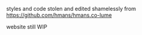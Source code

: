 styles and code stolen and edited shamelessly from https://github.com/hmans/hmans.co-lume

website still WIP